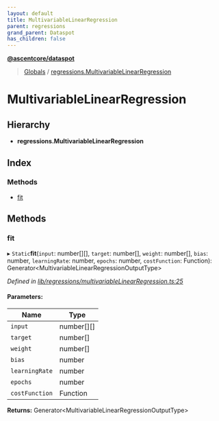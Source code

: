 ```yaml
---
layout: default
title: MultivariableLinearRegression
parent: regressions
grand_parent: Dataspot
has_children: false
---
```


**[@ascentcore/dataspot](../README.md)**

> [Globals](../globals.md) / [regressions.MultivariableLinearRegression](regressions_multivariablelinearregression)

# MultivariableLinearRegression

## Hierarchy

* **regressions.MultivariableLinearRegression**

## Index

### Methods

* [fit](regressions_multivariablelinearregression#fit)

## Methods

### fit

▸ `Static`**fit**(`input`: number[][], `target`: number[], `weight`: number[], `bias`: number, `learningRate`: number, `epochs`: number, `costFunction`: Function): Generator\<MultivariableLinearRegressionOutputType>

*Defined in [lib/regressions/multivariableLinearRegression.ts:25](https://github.com/ascentcore/dataspot/blob/a358cc9/lib/regressions/multivariableLinearRegression.ts#L25)*

#### Parameters:

Name | Type |
------ | ------ |
`input` | number[][] |
`target` | number[] |
`weight` | number[] |
`bias` | number |
`learningRate` | number |
`epochs` | number |
`costFunction` | Function |

**Returns:** Generator\<MultivariableLinearRegressionOutputType>
